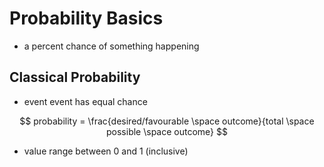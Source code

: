 # Probability Basics

* a percent chance of something happening

## Classical Probability

* event event has equal chance

$$
    probability = \frac{desired/favourable \space outcome}{total \space possible \space outcome}
$$

* value range between 0 and 1 (inclusive)

